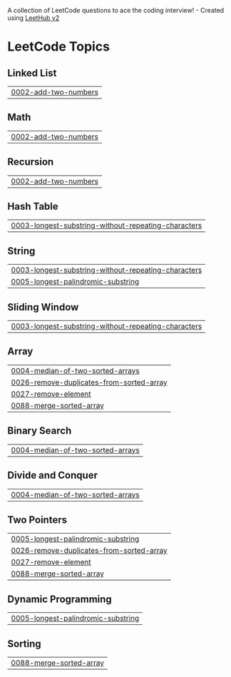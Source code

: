 A collection of LeetCode questions to ace the coding interview! - Created using [LeetHub v2](https://github.com/arunbhardwaj/LeetHub-2.0)
<!---LeetCode Topics Start-->
# LeetCode Topics
## Linked List
|  |
| ------- |
| [0002-add-two-numbers](https://github.com/LOKESHKUMAR08/Leetcode/tree/master/0002-add-two-numbers) |
## Math
|  |
| ------- |
| [0002-add-two-numbers](https://github.com/LOKESHKUMAR08/Leetcode/tree/master/0002-add-two-numbers) |
## Recursion
|  |
| ------- |
| [0002-add-two-numbers](https://github.com/LOKESHKUMAR08/Leetcode/tree/master/0002-add-two-numbers) |
## Hash Table
|  |
| ------- |
| [0003-longest-substring-without-repeating-characters](https://github.com/LOKESHKUMAR08/Leetcode/tree/master/0003-longest-substring-without-repeating-characters) |
## String
|  |
| ------- |
| [0003-longest-substring-without-repeating-characters](https://github.com/LOKESHKUMAR08/Leetcode/tree/master/0003-longest-substring-without-repeating-characters) |
| [0005-longest-palindromic-substring](https://github.com/LOKESHKUMAR08/Leetcode/tree/master/0005-longest-palindromic-substring) |
## Sliding Window
|  |
| ------- |
| [0003-longest-substring-without-repeating-characters](https://github.com/LOKESHKUMAR08/Leetcode/tree/master/0003-longest-substring-without-repeating-characters) |
## Array
|  |
| ------- |
| [0004-median-of-two-sorted-arrays](https://github.com/LOKESHKUMAR08/Leetcode/tree/master/0004-median-of-two-sorted-arrays) |
| [0026-remove-duplicates-from-sorted-array](https://github.com/LOKESHKUMAR08/Leetcode/tree/master/0026-remove-duplicates-from-sorted-array) |
| [0027-remove-element](https://github.com/LOKESHKUMAR08/Leetcode/tree/master/0027-remove-element) |
| [0088-merge-sorted-array](https://github.com/LOKESHKUMAR08/Leetcode/tree/master/0088-merge-sorted-array) |
## Binary Search
|  |
| ------- |
| [0004-median-of-two-sorted-arrays](https://github.com/LOKESHKUMAR08/Leetcode/tree/master/0004-median-of-two-sorted-arrays) |
## Divide and Conquer
|  |
| ------- |
| [0004-median-of-two-sorted-arrays](https://github.com/LOKESHKUMAR08/Leetcode/tree/master/0004-median-of-two-sorted-arrays) |
## Two Pointers
|  |
| ------- |
| [0005-longest-palindromic-substring](https://github.com/LOKESHKUMAR08/Leetcode/tree/master/0005-longest-palindromic-substring) |
| [0026-remove-duplicates-from-sorted-array](https://github.com/LOKESHKUMAR08/Leetcode/tree/master/0026-remove-duplicates-from-sorted-array) |
| [0027-remove-element](https://github.com/LOKESHKUMAR08/Leetcode/tree/master/0027-remove-element) |
| [0088-merge-sorted-array](https://github.com/LOKESHKUMAR08/Leetcode/tree/master/0088-merge-sorted-array) |
## Dynamic Programming
|  |
| ------- |
| [0005-longest-palindromic-substring](https://github.com/LOKESHKUMAR08/Leetcode/tree/master/0005-longest-palindromic-substring) |
## Sorting
|  |
| ------- |
| [0088-merge-sorted-array](https://github.com/LOKESHKUMAR08/Leetcode/tree/master/0088-merge-sorted-array) |
<!---LeetCode Topics End-->